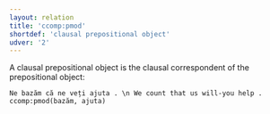 ```yaml
---
layout: relation
title: 'ccomp:pmod'
shortdef: 'clausal prepositional object'
udver: '2'
---
```


A clausal prepositional object is the clausal correspondent of the prepositional object:

~~~ sdparse
Ne bazăm că ne veți ajuta . \n We count that us will-you help .
ccomp:pmod(bazăm, ajuta)
~~~
<!-- Interlanguage links updated St lis 3 20:58:44 CET 2021 -->
